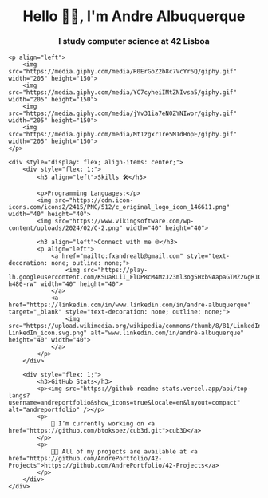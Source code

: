 <!DOCTYPE html>
<html lang="en">
<head>
    <meta charset="UTF-8">
    <meta name="viewport" content="width=device-width, initial-scale=1.0">
    <title>Page Example</title>
</head>
<body>
    <h1 align="center">Hello 👋🏼, I'm Andre Albuquerque</h1>
    <h3 align="center">I study computer science at 42 Lisboa</h3>

    <p align="left">
        <img src="https://media.giphy.com/media/R0ErGoZ2b8c7VcYr6Q/giphy.gif" width="205" height="150">
        <img src="https://media.giphy.com/media/YC7cyheiIMtZNIvsa5/giphy.gif" width="205" height="150">
        <img src="https://media.giphy.com/media/jYv31ia7eN0ZYNIwpr/giphy.gif" width="205" height="150">
        <img src="https://media.giphy.com/media/Mt1zgxr1re5M1dHopE/giphy.gif" width="205" height="150">
    </p>

    <div style="display: flex; align-items: center;">
        <div style="flex: 1;">
            <h3 align="left">Skills 🛠</h3>

            <p>Programming Languages:</p>
            <img src="https://cdn.icon-icons.com/icons2/2415/PNG/512/c_original_logo_icon_146611.png" width="40" height="40">
            <img src="https://www.vikingsoftware.com/wp-content/uploads/2024/02/C-2.png" width="40" height="40">

            <h3 align="left">Connect with me 🌐</h3>
            <p align="left">
                <a href="mailto:fxandrealb@gmail.com" style="text-decoration: none; outline: none;">
                    <img src="https://play-lh.googleusercontent.com/KSuaRLiI_FlDP8cM4MzJ23ml3og5Hxb9AapaGTMZ2GgR103mvJ3AAnoOFz1yheeQBBI=w240-h480-rw" width="40" height="40">
                </a>
                <a href="https://linkedin.com/in/www.linkedin.com/in/andré-albuquerque" target="_blank" style="text-decoration: none; outline: none;">
                    <img src="https://upload.wikimedia.org/wikipedia/commons/thumb/8/81/LinkedIn_icon.svg/2048px-LinkedIn_icon.svg.png" alt="www.linkedin.com/in/andré-albuquerque" height="40" width="40">
                </a>
            </p>
        </div>

        <div style="flex: 1;">
            <h3>GitHub Stats</h3>
            <p><img src="https://github-readme-stats.vercel.app/api/top-langs?username=andreportfolio&show_icons=true&locale=en&layout=compact" alt="andreportfolio" /></p>
            <p>
                🔭 I’m currently working on <a href="https://github.com/btoksoez/cub3d.git">cub3D</a>
            </p>
            <p>
                👨‍💻 All of my projects are available at <a href="https://github.com/AndrePortfolio/42-Projects">https://github.com/AndrePortfolio/42-Projects</a>
            </p>
        </div>
    </div>
</body>
</html>



